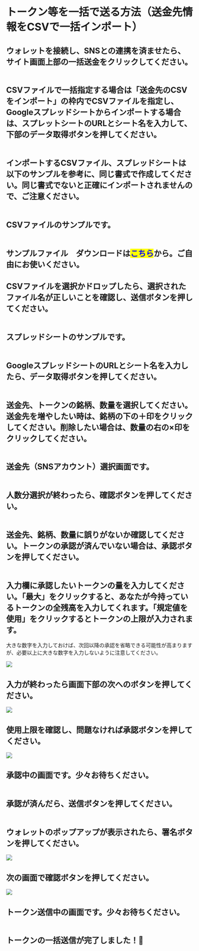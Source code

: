 # トークン等を一括で送る方法（送金先情報をCSVで一括インポート）

## ウォレットを接続し、SNSとの連携を済ませたら、サイト画面上部の一括送金をクリックしてください。

<figure><img src="../../.gitbook/assets/FireShot Capture 050 - Yabumi Minter - www.yabumi.xyz.png" alt=""><figcaption></figcaption></figure>

## CSVファイルで一括指定する場合は「送金先のCSVをインポート」の枠内でCSVファイルを指定し、Googleスプレッドシートからインポートする場合は、スプレットシートのURLとシート名を入力して、下部のデータ取得ボタンを押してください。

<figure><img src="../../.gitbook/assets/Group 2 (2).png" alt=""><figcaption></figcaption></figure>

## インポートするCSVファイル、スプレッドシートは以下のサンプルを参考に、同じ書式で作成してください。同じ書式でないと正確にインポートされませんので、ご注意ください。

<figure><img src="../../.gitbook/assets/FireShot Capture 075 - Yabumi Sender multiple - www.yabumi.xyz.png" alt=""><figcaption></figcaption></figure>

## CSVファイルのサンプルです。

<figure><img src="../../.gitbook/assets/スクリーンショット 2023-10-05 22.35.41.png" alt=""><figcaption></figcaption></figure>

## サンプルファイル　ダウンロードは<mark style="color:blue;">こちら</mark>から。ご自由にお使いください。

## CSVファイルを選択かドロップしたら、選択されたファイル名が正しいことを確認し、送信ボタンを押してください。

<figure><img src="../../.gitbook/assets/Group 5.png" alt=""><figcaption></figcaption></figure>

## スプレッドシートのサンプルです。

<figure><img src="../../.gitbook/assets/Group 4.png" alt=""><figcaption></figcaption></figure>

## GoogleスプレッドシートのURLとシート名を入力したら、データ取得ボタンを押してください。

<figure><img src="../../.gitbook/assets/Group 6.png" alt=""><figcaption></figcaption></figure>

## 送金先、トークンの銘柄、数量を選択してください。送金先を増やしたい時は、銘柄の下の＋印をクリックしてください。削除したい場合は、数量の右の×印をクリックしてください。

<figure><img src="../../.gitbook/assets/image (11).png" alt=""><figcaption></figcaption></figure>

## 送金先（SNSアカウント）選択画面です。

<figure><img src="../../.gitbook/assets/image (32).png" alt=""><figcaption></figcaption></figure>

## 人数分選択が終わったら、確認ボタンを押してください。

<figure><img src="../../.gitbook/assets/image (54).png" alt=""><figcaption></figcaption></figure>

## 送金先、銘柄、数量に誤りがないか確認してください。トークンの承認が済んでいない場合は、承認ボタンを押してください。

<figure><img src="../../.gitbook/assets/image (12).png" alt=""><figcaption></figcaption></figure>

## 入力欄に承認したいトークンの量を入力してください。「最大」をクリックすると、あなたが今持っているトークンの全残高を入力してくれます。「規定値を使用」をクリックするとトークンの上限が入力されます。

大きな数字を入力しておけば、次回以降の承認を省略できる可能性が高まりますが、必要以上に大きな数字を入力しないように注意してください。

![](<../../.gitbook/assets/image (29).png>)

## 入力が終わったら画面下部の次へのボタンを押してください。

![](<../../.gitbook/assets/image (20).png>)

## 使用上限を確認し、問題なければ承認ボタンを押してください。

![](<../../.gitbook/assets/image (33).png>)

## 承認中の画面です。少々お待ちください。

<figure><img src="../../.gitbook/assets/image (3).png" alt=""><figcaption></figcaption></figure>

## 承認が済んだら、送信ボタンを押してください。

<figure><img src="../../.gitbook/assets/image (25).png" alt=""><figcaption></figcaption></figure>

## ウォレットのポップアップが表示されたら、署名ボタンを押してください。

![](<../../.gitbook/assets/image (15).png>)

## 次の画面で確認ボタンを押してください。

![](<../../.gitbook/assets/image (2).png>)

## トークン送信中の画面です。少々お待ちください。

<figure><img src="../../.gitbook/assets/image (5).png" alt=""><figcaption></figcaption></figure>

## トークンの一括送信が完了しました！🎉

<figure><img src="../../.gitbook/assets/image (17).png" alt=""><figcaption></figcaption></figure>
